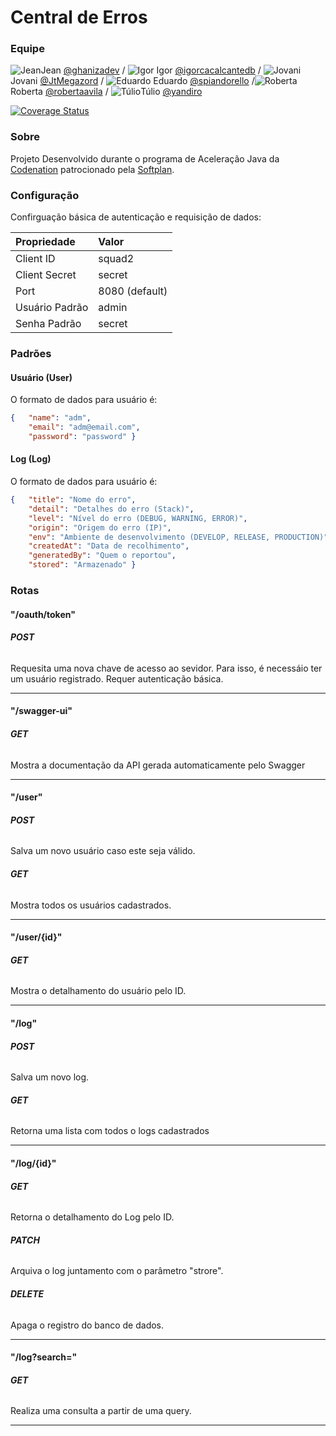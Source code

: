 # Central de Erros

### Equipe

![Jean](https://avatars1.githubusercontent.com/u/50720434?s=40&v=4)Jean [@ghanizadev](https://github.com/ghanizadev)
/ ![Igor](https://avatars0.githubusercontent.com/u/12281063?s=40&v=4) Igor [@igorcacalcantedb](https://github.com/igorcavalcantedb) / ![Jovani](https://avatars3.githubusercontent.com/u/49798215?s=40&v=4)Jovani [@JtMegazord](https://github.com/JtMegazord) / 
![Eduardo](https://avatars0.githubusercontent.com/u/27643901?s=40&v=4) Eduardo [@spiandorello](https://github.com/spiandorello) /![Roberta](https://avatars0.githubusercontent.com/u/27643901?s=40&v=4) Roberta [@robertaavila](https://github.com/robertaavila) / ![Túlio](https://avatars0.githubusercontent.com/u/27643901?s=40&v=4)Túlio [@yandiro](https://github.com/yandiro)




[![Coverage Status](https://coveralls.io/repos/github/JtMegazord/squad-2-ad-java-softplan-2/badge.svg?branch=master)](https://coveralls.io/github/JtMegazord/squad-2-ad-java-softplan-2?branch=master) 

### Sobre

Projeto Desenvolvido durante o programa de Aceleração Java da [Codenation](https://www.codenation.dev/) patrocionado pela [Softplan](https://www.softplan.com.br/).


### Configuração

Confirguação básica de autenticação e requisição de dados:

 Propriedade    | Valor          
:----------------|:----------------
 Client ID      | squad2
 Client Secret  | secret         
 Port           | 8080 (default) 
 Usuário Padrão | admin          
 Senha Padrão   | secret         

### Padrões
#### Usuário (User)
O formato de dados para usuário é:
```json
{	"name": "adm",
	"email": "adm@email.com",
	"password": "password" }
```
#### Log (Log)
O formato de dados para usuário é:
```json
{	"title": "Nome do erro",
	"detail": "Detalhes do erro (Stack)",
	"level": "Nível do erro (DEBUG, WARNING, ERROR)",
	"origin": "Origem do erro (IP)",
	"env": "Ambiente de desenvolvimento (DEVELOP, RELEASE, PRODUCTION)",
	"createdAt": "Data de recolhimento",
	"generatedBy": "Quem o reportou",
	"stored": "Armazenado" }
```
### Rotas
#### "/oauth/token"
###### **POST**
Requesita uma nova chave de acesso ao sevidor. Para isso, é necessáio ter um usuário registrado. Requer autenticação básica.
_____________________
#### "/swagger-ui"
###### **GET**
Mostra a documentação da API gerada automaticamente pelo Swagger
______________
#### "/user"
###### **POST**
Salva um novo usuário caso este seja válido.
###### **GET**
Mostra todos os usuários cadastrados.
_______
#### "/user/{id}"
###### **GET**
Mostra o detalhamento do usuário pelo ID.
____
#### "/log"
###### **POST**
Salva um novo log.
###### **GET**
Retorna uma lista com todos o logs cadastrados
_________
#### "/log/{id}"
###### **GET**
Retorna o detalhamento do Log pelo ID.
###### **PATCH**
Arquiva o log juntamento com o parâmetro "strore".
###### **DELETE**
Apaga o registro do banco de dados.
____
#### "/log?search="
###### **GET**
Realiza uma consulta a partir de uma query.
______

